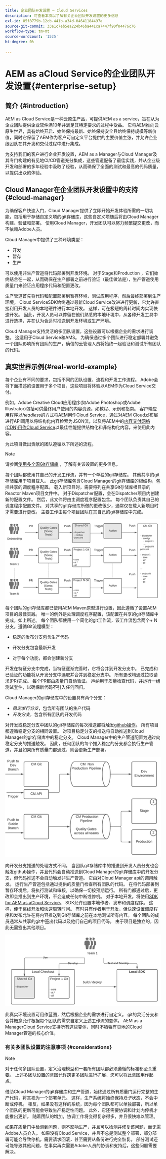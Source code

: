 ```yaml
---
title: 企业团队开发设置 — Cloud Services
description: 可查看本页以了解有关企业团队开发设置的更多信息
exl-id: 85f8779b-12cb-441b-a34d-04641184497a
source-git-commit: 33e1c7eb5ea224b46ba441ca7447f90f04476c76
workflow-type: tm+mt
source-wordcount: '1525'
ht-degree: 0%

---
```


# AEM as aCloud Service的企业团队开发设置{#enterprise-setup}

## 简介 {#introduction}

AEM as Cloud Service是一种云原生产品，可提供AEM as a service，旨在从为企业团队提供企业软件满10年并满足其特定要求的过程中受益。 它将AEM推向云原生世界，具有始终开启、始终保持最新、始终保持安全且始终保持规模等新价值，同时它保留了AEM作为客户可自定义平台提供的主要价值主张，并允许企业级团队在其开发和交付过程中进行集成。

为支持我们的客户进行企业开发设置，AEM as a Manager与Cloud Manager及其专门构建的有见地CI/CD管道充分集成，这些管道配备了最佳实践，并从企业级开发和部署的多年经验中汲取了经验，从而确保了全面的测试和最高的代码质量，以提供出众的体验。

## Cloud Manager在企业团队开发设置中的支持{#cloud-manager}

为确保客户快速入门，Cloud Manager提供了立即开始开发体验所需的一切功能，包括用于存储自定义项的git存储库，这些自定义项随后将由Cloud Manager构建、验证和部署。
使用Cloud Manager，开发团队可以努力频繁提交更改，而不依赖Adobe人员。

Cloud Manager中提供了三种环境类型：

* 开发
* 暂存
* 生产

可以使用非生产管道将代码部署到开发环境。 对于Stage和Production ，它们始终结合在一起，从而确保在生产部署之前进行验证（最佳做法是），生产管道使用质量门来验证应用程序代码和配置更改。

生产管道首先将代码和配置部署到暂存环境，测试应用程序，然后最终部署到生产环境。
Cloud ServiceSDK始终通过最新Cloud Service改进进行更新，它允许直接利用开发人员的本地硬件进行本地开发。 这样，可在极短的周转时间内实现快速开发。 因此，开发人员可以停留在他们熟悉的本地环境中，从各种开发工具中进行选择，并在认为合适时推送到开发环境或生产环境。

Cloud Manager支持灵活的多团队设置，这些设置可以根据企业的需求进行调整。 这适用于Cloud Service和AMS。 为确保通过多个团队进行稳定部署并避免一个团队影响所有团队的生产，确信的云管理人员将始终一起验证和测试所有团队的代码。


## 真实世界示例{#real-world-example}

每个企业有不同的要求，包括不同的团队设置、流程和开发工作流程。 Adobe会将下面描述的设置用于多个项目，这些项目将体验以AEM作为Cloud Service交付。

例如，Adobe Creative Cloud应用程序(如Adobe Photoshop或Adobe Illustrator)包括可供最终用户使用的内容资源，如教程、示例和指南。 客户端应用程序以&#x200B;*headless*&#x200B;的方式将AEM用作Cloud Service，通过对AEM Cloud发布层进行API调用以将结构化内容检索为JSON流，以及将AEM中的[内容交付网络(CDN)用作Cloud Service](https://experienceleague.adobe.com/docs/experience-manager-cloud-service/implementing/content-delivery/cdn.html?lang=en#content-delivery)以最佳性能提供结构化和非结构化内容，来使用此内容。

为此项目做出贡献的团队遵循以下所述的流程。

>[!NOTE]
>请参阅[使用多个源Git存储库](https://experienceleague.adobe.com/docs/experience-manager-cloud-manager/using/managing-code/working-with-multiple-source-git-repos.html#managing-code) ，了解有关该设置的更多信息。

每个团队都使用其自己的开发工作流，并有一个单独的git存储库。 其他共享的git存储库用于项目载入。 此git存储库包含Cloud Manager的git存储库的根结构，包括共享的调度程序配置。 载入新项目时，需要将列在共享Git存储库根目录的Reactor Maven项目文件中。 对于Dispatcher配置，会在Dispatcher项目内创建新的配置文件。 然后，此文件将由主调度程序配置包含。 每个团队负责其自己的调度程序配置文件。 对共享的git存储库所做的更改很少，通常仅在载入新项目时才需要进行更改。 主要工作由每个项目团队在其自己的git存储库中完成。

![](assets/team-setup1.png)

每个团队的git存储库都已使用AEM Maven原型进行设置，因此遵循了设置AEM项目的最佳实践。 唯一的例外是处理调度程序配置，该配置在共享的git存储库中完成，如上所述。
每个团队都使用一个简化的git工作流，该工作流包含两个+ N分支，遵循Git流程模型：

* 稳定的发布分支包含生产代码

* 开发分支包含最新开发

* 对于每个功能，都会创建新分支


开发在特征分支中完成，当特征逐渐完善时，它将合并到开发分支中。 已完成和已验证的功能将从开发分支中选取并合并到稳定分支中。 所有更改均通过拉取请求(PR)完成。 每个PR都由质量门自动验证。 声纳用于质量检查代码，并运行一组测试套件，以确保新代码不引入任何回归。

Cloud Manager的git存储库中的设置具有两个分支：

* *稳定发行分支*，包含所有团队的生产代码
* *开发分支*，包含所有团队的开发代码

对开发或稳定分支中团队的git存储库的每次推送都将触发[github操作](https://experienceleague.adobe.com/docs/experience-manager-cloud-manager/using/managing-code/working-with-multiple-source-git-repos.html?lang=en#managing-code)。 所有项目都遵循稳定分支的相同设置。 对项目稳定分支的推送将自动推送到Cloud Manager的git存储库中的稳定分支。 Cloud Manager中的生产管道配置为通过向稳定分支的推送触发。 因此，任何团队的每个推入稳定的分支都会执行生产管道，并且如果所有质量门都通过，则会更新生产部署。

![](assets/team-setup2.png)

向开发分支推送的处理方式不同。 当团队git存储库中的推送到开发人员分支也会触发github操作，并且代码会自动推送到Cloud Manager的git存储库中的开发分支，但代码推送不会自动触发非生产管道。 它由对Cloud Manager api的调用触发。
运行生产管道包括通过提供的质量门检查所有团队的代码。 在将代码部署到暂存环境后，将执行测试和审核，以确保一切按预期运行。 所有门都通过后，更改即会推出到生产环境，不会造成任何中断或停机。
对于本地开发，将使用[SDK for AEM as aCloud Service](https://experienceleague.adobe.com/docs/experience-manager-cloud-service/implementing/developing/aem-as-a-cloud-service-sdk.html?lang=en#developing)。 SDK允许设置本地作者、发布和调度程序。 这样，便于离线开发和快速周转时间。 有时只有作者用于开发，但快速设置调度程序和发布允许在将内容推送到Git存储库之前在本地测试所有内容。 每个团队的成员通常从共享的git中签出代码以及他们自己的项目代码。 由于项目是独立的，因此无需签出其他项目。

![](assets/team-setup3.png)

此真实环境设置可用作蓝图，然后根据企业的需求进行自定义。 git的灵活分支和合并概念允许根据每个团队的需求自定义上述工作流的变体。 AEM as a ManagerCloud Service支持所有这些变体，同时不牺牲有见地的Cloud Manager管道的核心价值。

### 有关多团队设置的注意事项 {#considerations}

>[!NOTE]
>对于任何多团队设置，定义治理模型和一套所有团队都必须遵循的标准都至关重要。 上述多团队设置的蓝图允许跨更多团队进行扩展，您可以将此蓝图用作起点。

借助Cloud Manager的git存储库和生产管道，始终通过所有质量门运行完整的生产代码，将其视为一个部署单元。 这样，生产系统将始终保持&#x200B;*处于*状态，不会中断或停机。
相反，如果没有这样的系统，因为每个团队都可以单独部署，所以单个团队的更新可能会导致生产稳定性问题。 此外，它还需要协调和计划内停机才能推出更新。 随着团队的增加，协调工作将变得复杂得多，并且很快难以管理。

如果在质量门中检测到问题，则不影响生产，并且可以检测并修复该问题，而无需Adobe人员介入。 如果没有Cloud Service，并且不总是测试整个部署，部分部署可能会导致停机，需要请求回滚，甚至需要从备份进行完全恢复。 部分测试还可能导致其他问题，在事实再次需要Adobe人员的协调和支持后，这些问题需要解决。
